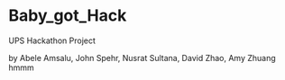 # Baby_got_Hack
UPS Hackathon Project

by Abele Amsalu, John Spehr, Nusrat Sultana, David Zhao, Amy Zhuang
hmmm
